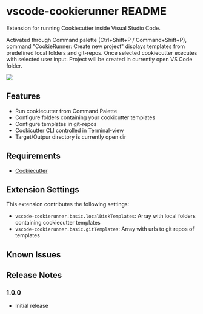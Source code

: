 # vscode-cookierunner README

Extension for running Cookiecutter inside Visual Studio Code.

Activated through Command palette (Ctrl+Shift+P / Command+Shift+P), command "CookieRunner: Create new project" displays templates from predefined local folders and git-repos. Once selected cookiecutter executes with selected user input. Project will be created in currently open VS Code folder.

<img src="images/cmd_run-gif">

## Features

- Run cookiecutter from Command Palette
- Configure folders containing your cookicutter templates
- Configure templates in git-repos
- Cookicutter CLI controlled in Terminal-view
- Target/Outpur directory is currently open dir

## Requirements

- [Cookiecutter](https://github.com/cookiecutter/cookiecutter)

## Extension Settings

This extension contributes the following settings:

* `vscode-cookierunner.basic.localDiskTemplates`: Array with local folders containing cookiecutter templates
* `vscode-cookierunner.basic.gitTemplates`: Array with urls to git repos of templates

## Known Issues

## Release Notes

### 1.0.0

- Initial release



